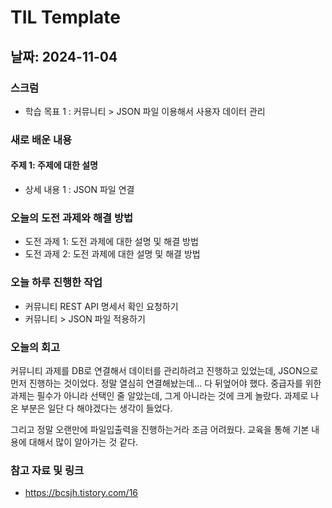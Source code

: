 # TIL Template

## 날짜: 2024-11-04

### 스크럼
- 학습 목표 1 : 커뮤니티 > JSON 파일 이용해서 사용자 데이터 관리

### 새로 배운 내용
#### 주제 1: 주제에 대한 설명
- 상세 내용 1 : JSON 파일 연결

### 오늘의 도전 과제와 해결 방법
- 도전 과제 1: 도전 과제에 대한 설명 및 해결 방법
- 도전 과제 2: 도전 과제에 대한 설명 및 해결 방법

### 오늘 하루 진행한 작업
- 커뮤니티 REST API 명세서 확인 요청하기
- 커뮤니티 > JSON 파일 적용하기

### 오늘의 회고
커뮤니티 과제를 DB로 연결해서 데이터를 관리하려고 진행하고 있었는데, JSON으로 먼저 진행하는 것이었다.
정말 열심히 연결해놨는데... 다 뒤엎어야 했다.
중급자를 위한 과제는 필수가 아니라 선택인 줄 알았는데, 그게 아니라는 것에 크게 놀랐다.
과제로 나온 부분은 일단 다 해야겠다는 생각이 들었다.

그리고 정말 오랜만에 파일입출력을 진행하는거라 조금 어려웠다. 교육을 통해 기본 내용에 대해서 많이 알아가는 것 같다.

### 참고 자료 및 링크
- https://bcsjh.tistory.com/16